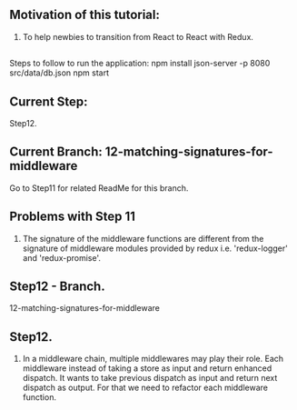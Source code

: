 ## Motivation of this tutorial:
   1. To help newbies to transition from React to React with Redux.

## 
Steps to follow to run the application:
npm install
json-server -p 8080 src/data/db.json
npm start


## Current Step: 
  Step12.

## Current Branch: 12-matching-signatures-for-middleware
  Go to Step11 for related ReadMe for this branch.

## Problems with Step 11
1. The signature of the middleware functions are different from the signature of middleware modules provided by redux i.e. 'redux-logger' and 'redux-promise'.
   

## Step12 - Branch. 
12-matching-signatures-for-middleware

## Step12. 
  1. In a middleware chain, multiple middlewares may play their role. Each middleware instead of taking a store as input and return enhanced dispatch. 
     It wants to take previous dispatch as input and return next dispatch as output. 
     For that we need to refactor each middleware function.
